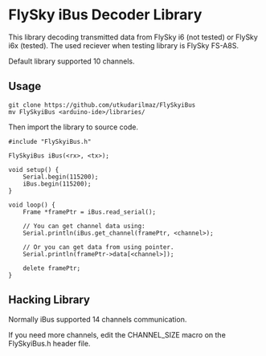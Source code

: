 # FlySky iBus Decoder Library

This library decoding transmitted data from FlySky i6 (not tested) or FlySky
i6x (tested).
The used reciever when testing library is FlySky FS-A8S.

Default library supported 10 channels.

## Usage

	git clone https://github.com/utkudarilmaz/FlySkyiBus
	mv FlySkyiBus <arduino-ide>/libraries/

Then import the library to source code.

	#include "FlySkyiBus.h"

	FlySkyiBus iBus(<rx>, <tx>);

	void setup() {
		Serial.begin(115200);
		iBus.begin(115200);
	}

	void loop() {
		Frame *framePtr = iBus.read_serial();

		// You can get channel data using:
		Serial.println(iBus.get_channel(framePtr, <channel>);

		// Or you can get data from using pointer.
		Serial.println(framePtr->data[<channel>]);
		
		delete framePtr;
	}

## Hacking Library

Normally iBus supported 14 channels communication.

If you need more channels, edit the CHANNEL_SIZE macro on the FlySkyiBus.h
header file.
